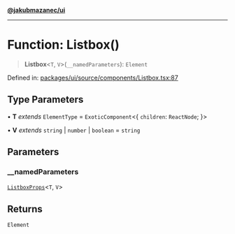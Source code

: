 [**@jakubmazanec/ui**](../README.md)

---

# Function: Listbox()

> **Listbox**\<`T`, `V`\>(`__namedParameters`): `Element`

Defined in:
[packages/ui/source/components/Listbox.tsx:87](https://github.com/jakubmazanec/tools/blob/0373298af23ca7b778987184cd6fcccd21ae54be/packages/ui/source/components/Listbox.tsx#L87)

## Type Parameters

• **T** _extends_ `ElementType` = `ExoticComponent`\<\{ `children`: `ReactNode`; \}\>

• **V** _extends_ `string` \| `number` \| `boolean` = `string`

## Parameters

### \_\_namedParameters

[`ListboxProps`](../type-aliases/ListboxProps.md)\<`T`, `V`\>

## Returns

`Element`
